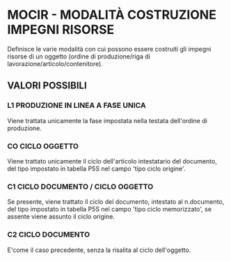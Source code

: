 # MOCIR     -  MODALITÀ COSTRUZIONE IMPEGNI RISORSE
Definisce le varie modalità con cui possono essere costruiti gli impegni risorse di un oggetto (ordine di
produzione/riga di lavorazione/articolo/contenitore).

## VALORI POSSIBILI

### L1 PRODUZIONE IN LINEA A FASE UNICA
Viene trattata unicamente la fase impostata nella testata dell'ordine di produzione.

### CO CICLO OGGETTO
Viene trattato unicamente il ciclo dell'articolo intestatario del documento, del tipo impostato in tabella P5S nel
campo 'tipo ciclo origine'.

### C1 CICLO DOCUMENTO / CICLO OGGETTO
Se presente, viene trattato il ciclo del documento, intestato al
n.documento, del tipo impostato in tabella P5S nel campo 'tipo ciclo memorizzato', se assente viene assunto il ciclo
origine.

### C2 CICLO DOCUMENTO
E'come il caso precedente, senza la risalita al ciclo dell'oggetto.
